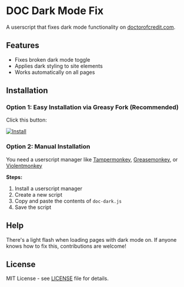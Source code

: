 # DOC Dark Mode Fix

A userscript that fixes dark mode functionality on [doctorofcredit.com](https://doctorofcredit.com).

## Features

- Fixes broken dark mode toggle
- Applies dark styling to site elements
- Works automatically on all pages

## Installation

### Option 1: Easy Installation via Greasy Fork (Recommended)
Click this button:


[![Install](https://img.shields.io/badge/Install-Greasy%20Fork-brightgreen)](https://greasyfork.org/en/scripts/547788-doc-dark-mode-fix)

### Option 2: Manual Installation
You need a userscript manager like [Tampermonkey](https://www.tampermonkey.net/), [Greasemonkey](https://www.greasespot.net/), or [Violentmonkey](https://violentmonkey.github.io/)

**Steps:**
1. Install a userscript manager
2. Create a new script
3. Copy and paste the contents of `doc-dark.js`
4. Save the script

## Help

There's a light flash when loading pages with dark mode on. If anyone knows how to fix this, contributions are welcome!

## License

MIT License - see [LICENSE](LICENSE) file for details.
